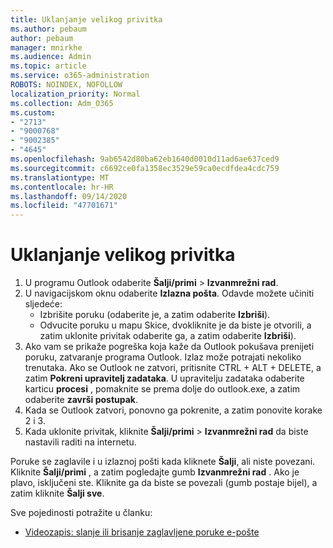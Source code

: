 ```yaml
---
title: Uklanjanje velikog privitka
ms.author: pebaum
author: pebaum
manager: mnirkhe
ms.audience: Admin
ms.topic: article
ms.service: o365-administration
ROBOTS: NOINDEX, NOFOLLOW
localization_priority: Normal
ms.collection: Adm_O365
ms.custom:
- "2713"
- "9000768"
- "9002385"
- "4645"
ms.openlocfilehash: 9ab6542d80ba62eb1640d0010d11ad6ae637ced9
ms.sourcegitcommit: c6692ce0fa1358ec3529e59ca0ecdfdea4cdc759
ms.translationtype: MT
ms.contentlocale: hr-HR
ms.lasthandoff: 09/14/2020
ms.locfileid: "47701671"
---
```

# <a name="remove-the-large-attachment"></a>Uklanjanje velikog privitka

1. U programu Outlook odaberite **Šalji/primi**  >  **Izvanmrežni rad**. 
2. U navigacijskom oknu odaberite **Izlazna pošta**. Odavde možete učiniti sljedeće: 
    - Izbrišite poruku (odaberite je, a zatim odaberite **Izbriši**).
    - Odvucite poruku u mapu Skice, dvokliknite je da biste je otvorili, a zatim uklonite privitak odaberite ga, a zatim odaberite **Izbriši**).
3. Ako vam se prikaže pogreška koja kaže da Outlook pokušava prenijeti poruku, zatvaranje programa Outlook. Izlaz može potrajati nekoliko trenutaka. Ako se Outlook ne zatvori, pritisnite CTRL + ALT + DELETE, a zatim **Pokreni upravitelj zadataka**. U upravitelju zadataka odaberite karticu **procesi** , pomaknite se prema dolje do outlook.exe, a zatim odaberite **završi postupak**.
4. Kada se Outlook zatvori, ponovno ga pokrenite, a zatim ponovite korake 2 i 3. 
5. Kada uklonite privitak, kliknite **Šalji/primi**  >  **Izvanmrežni rad** da biste nastavili raditi na internetu. 

Poruke se zaglavile i u izlaznoj pošti kada kliknete **Šalji**, ali niste povezani. Kliknite **Šalji/primi** , a zatim pogledajte gumb **Izvanmrežni rad** . Ako je plavo, isključeni ste. Kliknite ga da biste se povezali (gumb postaje bijel), a zatim kliknite **Šalji sve**.
 
 Sve pojedinosti potražite u članku:
- [Videozapis: slanje ili brisanje zaglavljene poruke e-pošte](https://support.office.com/article/Video-Send-or-delete-an-email-stuck-in-your-outbox-26d5d34a-4e5f-444a-a9e8-44db04a94dec) 